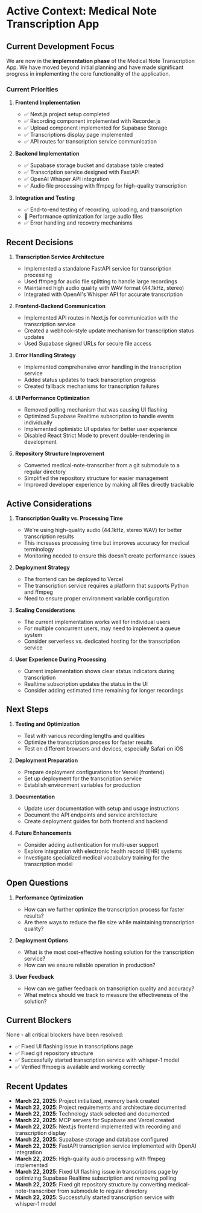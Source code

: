 # Active Context: Medical Note Transcription App

## Current Development Focus

We are now in the **implementation phase** of the Medical Note Transcription App. We have moved beyond initial planning and have made significant progress in implementing the core functionality of the application.

### Current Priorities

1. **Frontend Implementation**
   - ✅ Next.js project setup completed
   - ✅ Recording component implemented with Recorder.js
   - ✅ Upload component implemented for Supabase Storage
   - ✅ Transcriptions display page implemented
   - ✅ API routes for transcription service communication

2. **Backend Implementation**
   - ✅ Supabase storage bucket and database table created
   - ✅ Transcription service designed with FastAPI
   - ✅ OpenAI Whisper API integration
   - ✅ Audio file processing with ffmpeg for high-quality transcription

3. **Integration and Testing**
   - ✅ End-to-end testing of recording, uploading, and transcription
   - 🔄 Performance optimization for large audio files
   - ✅ Error handling and recovery mechanisms

## Recent Decisions

1. **Transcription Service Architecture**
   - Implemented a standalone FastAPI service for transcription processing
   - Used ffmpeg for audio file splitting to handle large recordings
   - Maintained high audio quality with WAV format (44.1kHz, stereo)
   - Integrated with OpenAI's Whisper API for accurate transcription

2. **Frontend-Backend Communication**
   - Implemented API routes in Next.js for communication with the transcription service
   - Created a webhook-style update mechanism for transcription status updates
   - Used Supabase signed URLs for secure file access

3. **Error Handling Strategy**
   - Implemented comprehensive error handling in the transcription service
   - Added status updates to track transcription progress
   - Created fallback mechanisms for transcription failures

4. **UI Performance Optimization**
   - Removed polling mechanism that was causing UI flashing
   - Optimized Supabase Realtime subscription to handle events individually
   - Implemented optimistic UI updates for better user experience
   - Disabled React Strict Mode to prevent double-rendering in development

5. **Repository Structure Improvement**
   - Converted medical-note-transcriber from a git submodule to a regular directory
   - Simplified the repository structure for easier management
   - Improved developer experience by making all files directly trackable

## Active Considerations

1. **Transcription Quality vs. Processing Time**
   - We're using high-quality audio (44.1kHz, stereo WAV) for better transcription results
   - This increases processing time but improves accuracy for medical terminology
   - Monitoring needed to ensure this doesn't create performance issues

2. **Deployment Strategy**
   - The frontend can be deployed to Vercel
   - The transcription service requires a platform that supports Python and ffmpeg
   - Need to ensure proper environment variable configuration

3. **Scaling Considerations**
   - The current implementation works well for individual users
   - For multiple concurrent users, may need to implement a queue system
   - Consider serverless vs. dedicated hosting for the transcription service

4. **User Experience During Processing**
   - Current implementation shows clear status indicators during transcription
   - Realtime subscription updates the status in the UI
   - Consider adding estimated time remaining for longer recordings

## Next Steps

1. **Testing and Optimization**
   - Test with various recording lengths and qualities
   - Optimize the transcription process for faster results
   - Test on different browsers and devices, especially Safari on iOS

2. **Deployment Preparation**
   - Prepare deployment configurations for Vercel (frontend)
   - Set up deployment for the transcription service
   - Establish environment variables for production

3. **Documentation**
   - Update user documentation with setup and usage instructions
   - Document the API endpoints and service architecture
   - Create deployment guides for both frontend and backend

4. **Future Enhancements**
   - Consider adding authentication for multi-user support
   - Explore integration with electronic health record (EHR) systems
   - Investigate specialized medical vocabulary training for the transcription model

## Open Questions

1. **Performance Optimization**
   - How can we further optimize the transcription process for faster results?
   - Are there ways to reduce the file size while maintaining transcription quality?

2. **Deployment Options**
   - What is the most cost-effective hosting solution for the transcription service?
   - How can we ensure reliable operation in production?

3. **User Feedback**
   - How can we gather feedback on transcription quality and accuracy?
   - What metrics should we track to measure the effectiveness of the solution?

## Current Blockers

None - all critical blockers have been resolved:
- ✅ Fixed UI flashing issue in transcriptions page
- ✅ Fixed git repository structure
- ✅ Successfully started transcription service with whisper-1 model
- ✅ Verified ffmpeg is available and working correctly

## Recent Updates

- **March 22, 2025**: Project initialized, memory bank created
- **March 22, 2025**: Project requirements and architecture documented
- **March 22, 2025**: Technology stack selected and documented
- **March 22, 2025**: MCP servers for Supabase and Vercel created
- **March 22, 2025**: Next.js frontend implemented with recording and transcription display
- **March 22, 2025**: Supabase storage and database configured
- **March 22, 2025**: FastAPI transcription service implemented with OpenAI integration
- **March 22, 2025**: High-quality audio processing with ffmpeg implemented
- **March 22, 2025**: Fixed UI flashing issue in transcriptions page by optimizing Supabase Realtime subscription and removing polling
- **March 22, 2025**: Fixed git repository structure by converting medical-note-transcriber from submodule to regular directory
- **March 22, 2025**: Successfully started transcription service with whisper-1 model
